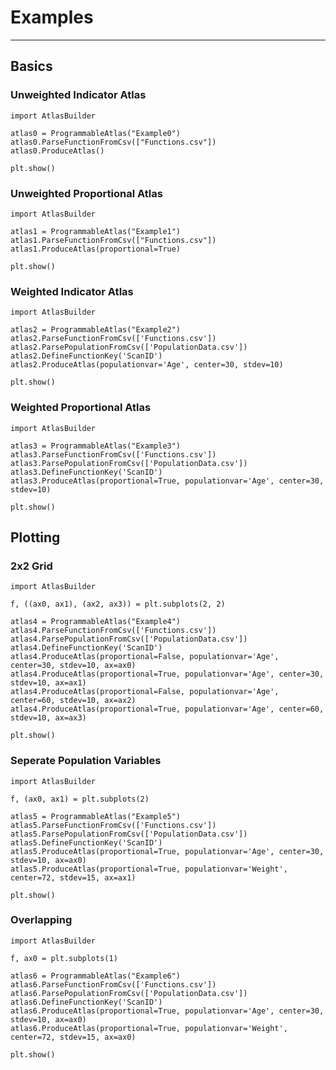 # Examples

---

## Basics

### Unweighted Indicator Atlas

    import AtlasBuilder
    
    atlas0 = ProgrammableAtlas("Example0")
    atlas0.ParseFunctionFromCsv(["Functions.csv"])
    atlas0.ProduceAtlas()

    plt.show()

### Unweighted Proportional Atlas

    import AtlasBuilder

    atlas1 = ProgrammableAtlas("Example1")
    atlas1.ParseFunctionFromCsv(["Functions.csv"])
    atlas1.ProduceAtlas(proportional=True)
    
    plt.show()

### Weighted Indicator Atlas

    import AtlasBuilder

    atlas2 = ProgrammableAtlas("Example2")
    atlas2.ParseFunctionFromCsv(['Functions.csv'])
    atlas2.ParsePopulationFromCsv(['PopulationData.csv'])
    atlas2.DefineFunctionKey('ScanID')
    atlas2.ProduceAtlas(populationvar='Age', center=30, stdev=10)

    plt.show()

### Weighted Proportional Atlas

    import AtlasBuilder

    atlas3 = ProgrammableAtlas("Example3")
    atlas3.ParseFunctionFromCsv(['Functions.csv'])
    atlas3.ParsePopulationFromCsv(['PopulationData.csv'])
    atlas3.DefineFunctionKey('ScanID')
    atlas3.ProduceAtlas(proportional=True, populationvar='Age', center=30, stdev=10)

    plt.show()

## Plotting 

### 2x2 Grid

    import AtlasBuilder

    f, ((ax0, ax1), (ax2, ax3)) = plt.subplots(2, 2)

    atlas4 = ProgrammableAtlas("Example4")
    atlas4.ParseFunctionFromCsv(['Functions.csv'])
    atlas4.ParsePopulationFromCsv(['PopulationData.csv'])
    atlas4.DefineFunctionKey('ScanID')
    atlas4.ProduceAtlas(proportional=False, populationvar='Age', center=30, stdev=10, ax=ax0)
    atlas4.ProduceAtlas(proportional=True, populationvar='Age', center=30, stdev=10, ax=ax1)
    atlas4.ProduceAtlas(proportional=False, populationvar='Age', center=60, stdev=10, ax=ax2)
    atlas4.ProduceAtlas(proportional=True, populationvar='Age', center=60, stdev=10, ax=ax3)

    plt.show()

### Seperate Population Variables

    import AtlasBuilder

    f, (ax0, ax1) = plt.subplots(2)

    atlas5 = ProgrammableAtlas("Example5")
    atlas5.ParseFunctionFromCsv(['Functions.csv'])
    atlas5.ParsePopulationFromCsv(['PopulationData.csv'])
    atlas5.DefineFunctionKey('ScanID')
    atlas5.ProduceAtlas(proportional=True, populationvar='Age', center=30, stdev=10, ax=ax0)
    atlas5.ProduceAtlas(proportional=True, populationvar='Weight', center=72, stdev=15, ax=ax1)

    plt.show()

### Overlapping

    import AtlasBuilder

    f, ax0 = plt.subplots(1)

    atlas6 = ProgrammableAtlas("Example6")
    atlas6.ParseFunctionFromCsv(['Functions.csv'])
    atlas6.ParsePopulationFromCsv(['PopulationData.csv'])
    atlas6.DefineFunctionKey('ScanID')
    atlas6.ProduceAtlas(proportional=True, populationvar='Age', center=30, stdev=10, ax=ax0)
    atlas6.ProduceAtlas(proportional=True, populationvar='Weight', center=72, stdev=15, ax=ax0)

    plt.show()

